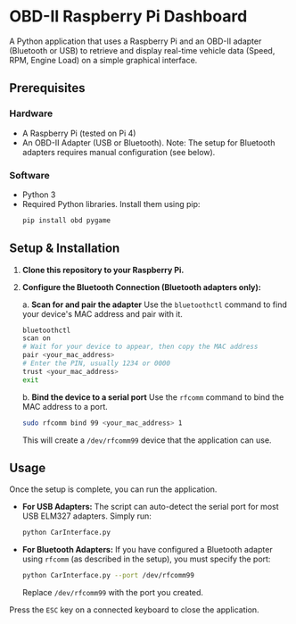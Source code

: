 # OBD-II Raspberry Pi Dashboard

A Python application that uses a Raspberry Pi and an OBD-II adapter (Bluetooth or USB) to retrieve and display real-time vehicle data (Speed, RPM, Engine Load) on a simple graphical interface.

## Prerequisites

### Hardware
*   A Raspberry Pi (tested on Pi 4)
*   An OBD-II Adapter (USB or Bluetooth). Note: The setup for Bluetooth adapters requires manual configuration (see below).

### Software
*   Python 3
*   Required Python libraries. Install them using pip:
    ```bash
    pip install obd pygame
    ```

## Setup & Installation

1.  **Clone this repository to your Raspberry Pi.**

2.  **Configure the Bluetooth Connection (Bluetooth adapters only):**

    a. **Scan for and pair the adapter**
    Use the `bluetoothctl` command to find your device's MAC address and pair with it.
    ```bash
    bluetoothctl
    scan on
    # Wait for your device to appear, then copy the MAC address
    pair <your_mac_address>
    # Enter the PIN, usually 1234 or 0000
    trust <your_mac_address>
    exit
    ```
    b. **Bind the device to a serial port**
    Use the `rfcomm` command to bind the MAC address to a port.
    ```bash
    sudo rfcomm bind 99 <your_mac_address> 1
    ```
    This will create a `/dev/rfcomm99` device that the application can use.

## Usage

Once the setup is complete, you can run the application.

*   **For USB Adapters:**
    The script can auto-detect the serial port for most USB ELM327 adapters. Simply run:
    ```bash
    python CarInterface.py
    ```

*   **For Bluetooth Adapters:**
    If you have configured a Bluetooth adapter using `rfcomm` (as described in the setup), you must specify the port:
    ```bash
    python CarInterface.py --port /dev/rfcomm99
    ```
    Replace `/dev/rfcomm99` with the port you created.

Press the `ESC` key on a connected keyboard to close the application.
